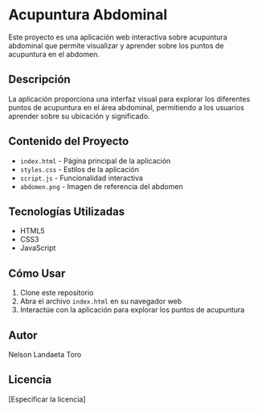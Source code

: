 # Acupuntura Abdominal

Este proyecto es una aplicación web interactiva sobre acupuntura abdominal que permite visualizar y aprender sobre los puntos de acupuntura en el abdomen.

## Descripción

La aplicación proporciona una interfaz visual para explorar los diferentes puntos de acupuntura en el área abdominal, permitiendo a los usuarios aprender sobre su ubicación y significado.

## Contenido del Proyecto

- `index.html` - Página principal de la aplicación
- `styles.css` - Estilos de la aplicación
- `script.js` - Funcionalidad interactiva
- `abdomen.png` - Imagen de referencia del abdomen

## Tecnologías Utilizadas

- HTML5
- CSS3
- JavaScript

## Cómo Usar

1. Clone este repositorio
2. Abra el archivo `index.html` en su navegador web
3. Interactúe con la aplicación para explorar los puntos de acupuntura

## Autor

Nelson Landaeta Toro 

## Licencia

[Especificar la licencia]
